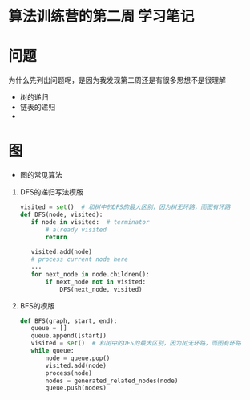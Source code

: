 # 算法训练营的第二周 学习笔记

# 问题
为什么先列出问题呢，是因为我发现第二周还是有很多思想不是很理解
- 树的递归
- 链表的递归
- 





# 图

- 图的常见算法
1. DFS的递归写法模版
    ```python
   visited = set()  # 和树中的DFS的最大区别，因为树无环路，而图有环路
   def DFS(node, visited):
       if node in visited:  # terminator
           # already visited
           return 
       
       visited.add(node)
       # process current node here
       ...
       for next_node in node.children():
           if next_node not in visited:
               DFS(next_node, visited)
    ```
2. BFS的模版
    ```python
   def BFS(graph, start, end):
       queue = []
       queue.append([start])
       visited = set()  # 和树中的DFS的最大区别，因为树无环路，而图有环路
       while queue:
           node = queue.pop()
           visited.add(node)
           process(node)
           nodes = generated_related_nodes(node)
           queue.push(nodes)
    ```

